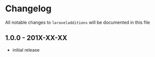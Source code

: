 # Changelog

All notable changes to `laraveladditions` will be documented in this file

## 1.0.0 - 201X-XX-XX

- initial release
